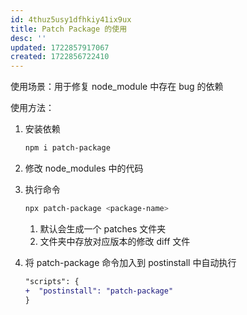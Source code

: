 ```yaml
---
id: 4thuz5usy1dfhkiy41ix9ux
title: Patch Package 的使用
desc: ''
updated: 1722857917067
created: 1722856722410
---
```


使用场景：用于修复 node_module 中存在 bug 的依赖

使用方法：

1.  安装依赖

    ```bash
    npm i patch-package
    ```

2.  修改 node_modules 中的代码
3.  执行命令

    ```bash
    npx patch-package <package-name>
    ```

    1. 默认会生成一个 patches 文件夹
    2. 文件夹中存放对应版本的修改 diff 文件

4.  将 patch-package 命令加入到 postinstall 中自动执行

    ```diff
    "scripts": {
    +  "postinstall": "patch-package"
    }
    ```
